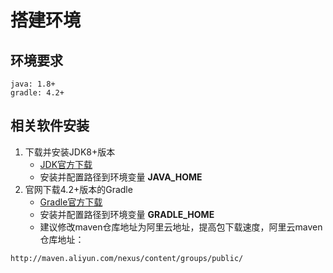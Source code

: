 # 搭建环境
## 环境要求
    java: 1.8+
    gradle: 4.2+
## 相关软件安装
1. 下载并安装JDK8+版本
    * [JDK官方下载](https://www.oracle.com/technetwork/java/javase/downloads/index.html)
    * 安装并配置路径到环境变量 **JAVA_HOME**
2. 官网下载4.2+版本的Gradle
    * [Gradle官方下载](https://gradle.org/install/)
    * 安装并配置路径到环境变量 **GRADLE_HOME**
    * 建议修改maven仓库地址为阿里云地址，提高包下载速度，阿里云maven仓库地址：

```
http://maven.aliyun.com/nexus/content/groups/public/
```

